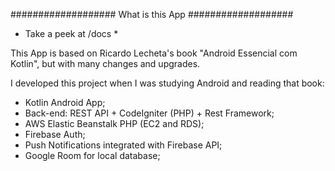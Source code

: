 ###################
What is this App
###################

* Take a peek at /docs *

This App is based on Ricardo Lecheta's book "Android Essencial com Kotlin", but with many changes and upgrades.

I developed this project when I was studying Android and reading that book:

- Kotlin Android App; 
- Back-end: REST API + CodeIgniter (PHP) + Rest Framework; 
- AWS Elastic Beanstalk PHP (EC2 and RDS);
- Firebase Auth; 
- Push Notifications integrated with Firebase API;
- Google Room for local database;
